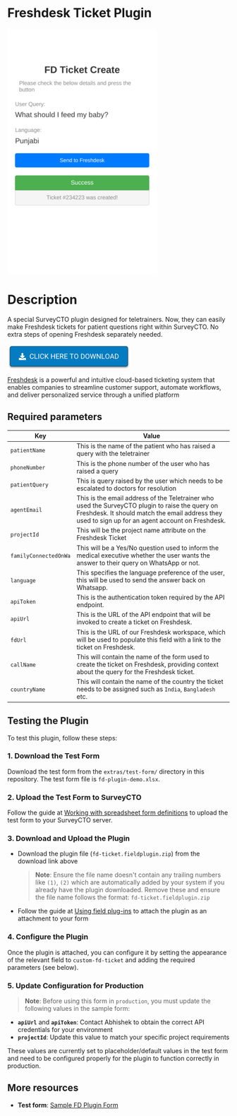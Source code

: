 # Freshdesk Ticket Plugin

![](extras/plugin-preview.png)

# Description

A special SurveyCTO plugin designed for teletrainers. Now, they can easily make Freshdesk tickets for patient questions right within SurveyCTO. No extra steps of opening Freshdesk separately needed.

[![Download now](extras/download-button.png)](https://github.com/NooraHealth/fd-ticket-scto-plugin/raw/main/fd-ticket.fieldplugin.zip)

[Freshdesk](https://www.freshworks.com/freshdesk/) is a powerful and intuitive cloud-based ticketing system that enables companies to streamline customer support, automate workflows, and deliver personalized service through a unified platform

## Required parameters

| Key                     | Value                                                                                                                                                                                                 |
| ----------------------- | ----------------------------------------------------------------------------------------------------------------------------------------------------------------------------------------------------- |
| `patientName`         | This is the name of the patient who has raised a query with the teletrainer                                                                                                                           |
| `phoneNumber`         | This is the phone number of the user who has raised a query                                                                                                                                           |
| `patientQuery`        | This is query raised by the user which needs to be escalated to doctors for resolution                                                                                                                |
| `agentEmail`          | This is the email address of the Teletrainer who used the SurveyCTO plugin to raise the query on Freshdesk. It should match the email address they used to sign up for an agent account on Freshdesk. |
| `projectId`           | This will be the project name attribute on the Freshdesk Ticket                                                                                                                                       |
| `familyConnectedOnWa` | This will be a Yes/No question used to inform the medical executive whether the user wants the answer to their query on WhatsApp or not.                                                              |
| `language`            | This specifies the language preference of the user, this will be used to send the answer back on Whatsapp.                                                                                            |
| `apiToken`            | This is the authentication token required by the API endpoint.                                                                                                                                        |
| `apiUrl`              | This is the URL of the API endpoint that will be invoked to create a ticket on Freshdesk.                                                                                                             |
| `fdUrl`               | This is the URL of our Freshdesk workspace, which will be used to populate this field with a link to the ticket on Freshdesk.                                                                         |
| `callName`            | This will contain the name of the form used to create the ticket on Freshdesk, providing context about the query for the Freshdesk ticket.                                                            |
| `countryName`         | This will contain the name of the country the ticket needs to be assigned such as `India`, `Bangladesh` etc.                                                                                      |

## Testing the Plugin

To test this plugin, follow these steps:

### 1. Download the Test Form

Download the test form from the `extras/test-form/` directory in this repository. The test form file is `fd-plugin-demo.xlsx`.

### 2. Upload the Test Form to SurveyCTO

Follow the guide at [Working with spreadsheet form definitions](https://support.surveycto.com/hc/en-us/articles/4613295552275-Working-with-spreadsheet-form-definitions-1-Creating-and-uploading#2) to upload the test form to your SurveyCTO server.

### 3. Download and Upload the Plugin

- Download the plugin file (`fd-ticket.fieldplugin.zip`) from the download link above

  > **Note**: Ensure the file name doesn't contain any trailing numbers like `(1)`, `(2)` which are automatically added by your system if you already have the plugin downloaded. Remove these and ensure the file name follows the format: `fd-ticket.fieldplugin.zip`
  >
- Follow the guide at [Using field plug-ins](https://docs.surveycto.com/02-designing-forms/03-advanced-topics/06.using-field-plug-ins.html) to attach the plugin as an attachment to your form

### 4. Configure the Plugin

Once the plugin is attached, you can configure it by setting the appearance of the relevant field to `custom-fd-ticket` and adding the required parameters (see below).

### 5. Update Configuration for Production

> **Note**: Before using this form in `production`, you must update the following values in the sample form:

- **`apiUrl`** and **`apiToken`**: Contact Abhishek to obtain the correct API credentials for your environment
- **`projectId`**: Update this value to match your specific project requirements

These values are currently set to placeholder/default values in the test form and need to be configured properly for the plugin to function correctly in production.

## More resources

* **Test form**:
  [Sample FD Plugin Form](./extras/test-form/fd-plugin-demo.xlsx)
